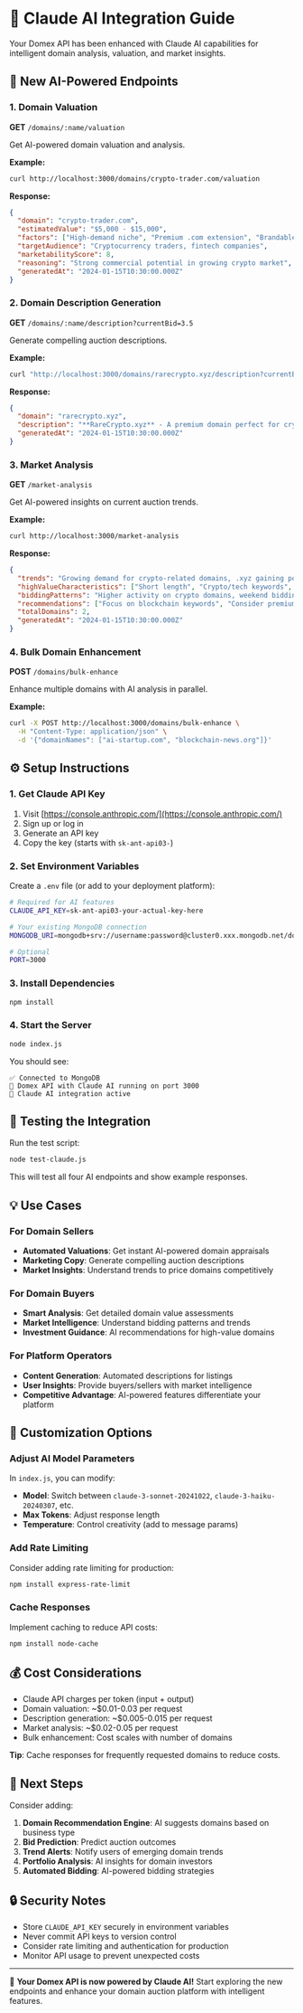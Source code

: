 # 🤖 Claude AI Integration Guide

Your Domex API has been enhanced with Claude AI capabilities for intelligent domain analysis, valuation, and market insights.

## 🚀 New AI-Powered Endpoints

### 1. Domain Valuation
**GET** `/domains/:name/valuation`

Get AI-powered domain valuation and analysis.

**Example:**
```bash
curl http://localhost:3000/domains/crypto-trader.com/valuation
```

**Response:**
```json
{
  "domain": "crypto-trader.com",
  "estimatedValue": "$5,000 - $15,000",
  "factors": ["High-demand niche", "Premium .com extension", "Brandable name"],
  "targetAudience": "Cryptocurrency traders, fintech companies",
  "marketabilityScore": 8,
  "reasoning": "Strong commercial potential in growing crypto market",
  "generatedAt": "2024-01-15T10:30:00.000Z"
}
```

### 2. Domain Description Generation
**GET** `/domains/:name/description?currentBid=3.5`

Generate compelling auction descriptions.

**Example:**
```bash
curl "http://localhost:3000/domains/rarecrypto.xyz/description?currentBid=3.5"
```

**Response:**
```json
{
  "domain": "rarecrypto.xyz",
  "description": "**RareCrypto.xyz** - A premium domain perfect for cryptocurrency platforms, NFT marketplaces, or exclusive digital asset projects. With its memorable name and .xyz extension popular in the crypto space, this domain offers exceptional branding potential for innovative blockchain ventures. Current bid: 3.5 ETH. Don't miss this opportunity to own a piece of crypto real estate!",
  "generatedAt": "2024-01-15T10:30:00.000Z"
}
```

### 3. Market Analysis
**GET** `/market-analysis`

Get AI-powered insights on current auction trends.

**Example:**
```bash
curl http://localhost:3000/market-analysis
```

**Response:**
```json
{
  "trends": "Growing demand for crypto-related domains, .xyz gaining popularity",
  "highValueCharacteristics": ["Short length", "Crypto/tech keywords", "Premium extensions"],
  "biddingPatterns": "Higher activity on crypto domains, weekend bidding peaks",
  "recommendations": ["Focus on blockchain keywords", "Consider premium extensions"],
  "totalDomains": 2,
  "generatedAt": "2024-01-15T10:30:00.000Z"
}
```

### 4. Bulk Domain Enhancement
**POST** `/domains/bulk-enhance`

Enhance multiple domains with AI analysis in parallel.

**Example:**
```bash
curl -X POST http://localhost:3000/domains/bulk-enhance \
  -H "Content-Type: application/json" \
  -d '{"domainNames": ["ai-startup.com", "blockchain-news.org"]}'
```

## ⚙️ Setup Instructions

### 1. Get Claude API Key
1. Visit [https://console.anthropic.com/](https://console.anthropic.com/)
2. Sign up or log in
3. Generate an API key
4. Copy the key (starts with `sk-ant-api03-`)

### 2. Set Environment Variables

Create a `.env` file (or add to your deployment platform):

```bash
# Required for AI features
CLAUDE_API_KEY=sk-ant-api03-your-actual-key-here

# Your existing MongoDB connection
MONGODB_URI=mongodb+srv://username:password@cluster0.xxx.mongodb.net/domex

# Optional
PORT=3000
```

### 3. Install Dependencies
```bash
npm install
```

### 4. Start the Server
```bash
node index.js
```

You should see:
```
✅ Connected to MongoDB
🚀 Domex API with Claude AI running on port 3000
🤖 Claude AI integration active
```

## 🧪 Testing the Integration

Run the test script:
```bash
node test-claude.js
```

This will test all four AI endpoints and show example responses.

## 💡 Use Cases

### For Domain Sellers
- **Automated Valuations**: Get instant AI-powered domain appraisals
- **Marketing Copy**: Generate compelling auction descriptions
- **Market Insights**: Understand trends to price domains competitively

### For Domain Buyers
- **Smart Analysis**: Get detailed domain value assessments
- **Market Intelligence**: Understand bidding patterns and trends
- **Investment Guidance**: AI recommendations for high-value domains

### For Platform Operators
- **Content Generation**: Automated descriptions for listings
- **User Insights**: Provide buyers/sellers with market intelligence
- **Competitive Advantage**: AI-powered features differentiate your platform

## 🔧 Customization Options

### Adjust AI Model Parameters
In `index.js`, you can modify:
- **Model**: Switch between `claude-3-sonnet-20241022`, `claude-3-haiku-20240307`, etc.
- **Max Tokens**: Adjust response length
- **Temperature**: Control creativity (add to message params)

### Add Rate Limiting
Consider adding rate limiting for production:
```bash
npm install express-rate-limit
```

### Cache Responses
Implement caching to reduce API costs:
```bash
npm install node-cache
```

## 💰 Cost Considerations

- Claude API charges per token (input + output)
- Domain valuation: ~$0.01-0.03 per request
- Description generation: ~$0.005-0.015 per request
- Market analysis: ~$0.02-0.05 per request
- Bulk enhancement: Cost scales with number of domains

**Tip**: Cache responses for frequently requested domains to reduce costs.

## 🚀 Next Steps

Consider adding:
1. **Domain Recommendation Engine**: AI suggests domains based on business type
2. **Bid Prediction**: Predict auction outcomes
3. **Trend Alerts**: Notify users of emerging domain trends
4. **Portfolio Analysis**: AI insights for domain investors
5. **Automated Bidding**: AI-powered bidding strategies

## 🔒 Security Notes

- Store `CLAUDE_API_KEY` securely in environment variables
- Never commit API keys to version control
- Consider rate limiting and authentication for production
- Monitor API usage to prevent unexpected costs

---

🎉 **Your Domex API is now powered by Claude AI!** Start exploring the new endpoints and enhance your domain auction platform with intelligent features.